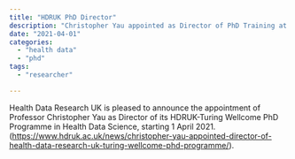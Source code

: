 ```yaml
---
title: "HDRUK PhD Director"
description: "Christopher Yau appointed as Director of PhD Training at Health Data Research UK."
date: "2021-04-01"
categories:
  - "health data"
  - "phd"
tags:
  - "researcher"

---
```


Health Data Research UK is pleased to announce the appointment of Professor Christopher Yau as Director of its HDRUK-Turing Wellcome PhD Programme in Health Data Science, starting 1 April 2021. (https://www.hdruk.ac.uk/news/christopher-yau-appointed-director-of-health-data-research-uk-turing-wellcome-phd-programme/). 

